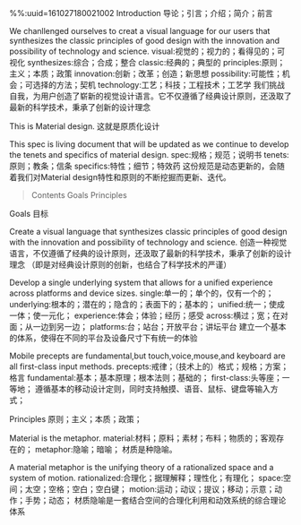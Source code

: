 %%:uuid=161027180021002
Introduction
导论；引言；介绍；简介；前言

We chanllenged ourselves to creat a visual language for our users that synthesizes the classic principles of good design with the innovation and possibility of technology and science.
visual:视觉的；视力的；看得见的；可视化
synthesizes:综合；合成；整合
classic:经典的；典型的
principles:原则；主义；本质；政策
innovation:创新；改革；创造；新思想
possibility:可能性；机会；可选择的方法；契机
technology:工艺；科技；工程技术；工艺学
我们挑战自我，为用户创造了崭新的视觉设计语言。它不仅遵循了经典设计原则，还汲取了最新的科学技术，秉承了创新的设计理念

This is Material design.
这就是原质化设计

This spec is living document that will be updated as we continue to develop the tenets and specifics of material design.
spec:规格；规范；说明书
tenets:原则；教条；信条
specifics:特性；细节；特效药
这份规范是动态更新的，会随着我们对Material design特性和原则的不断挖掘而更新、迭代。

>Contents
Goals
Principles

Goals
目标

Create a visual language that synthesizes classic principles of good design with the innovation and possibility of technology and science.
创造一种视觉语言，不仅遵循了经典的设计原则，还汲取了最新的科学技术，秉承了创新的设计理念
（即是对经典设计原则的创新，也结合了科学技术的严谨）

Develop a single underlying system that allows for a unified experience across platforms and device sizes.
single:单一的；单个的，仅有一个的；
underlying:根本的；潜在的；隐含的；表面下的；基本的；
unified:统一；使成一体；使一元化；
experience:体会；体验；经历；感受
across:横过；宽；在对面；从一边到另一边；
platforms:台；站台；开放平台；讲坛平台
建立一个基本的体系，使得在不同的平台及设备尺寸下有统一的体验

Mobile precepts are fundamental,but touch,voice,mouse,and keyboard are all first-class input methods.
precepts:戒律；（技术上的）格式；规格；方案；格言
fundamental:基本；基本原理；根本法则；基础的；
first-class:头等座；一等地；
遵循基本的移动设计定则，同时支持触摸、语音、鼠标、键盘等输入方式；

Principles
原则；主义；本质；政策；

Material is the metaphor.
material:材料；原料；素材；布料；物质的；客观存在的；
metaphor:隐喻；暗喻；
材质是种隐喻。

A material metaphor is the unifying theory of a rationalized space and a system of motion.
rationalized:合理化；据理解释；理性化；有理化；
space:空间；太空；空格；空白；空白键；
motion:运动；动议；提议；移动；示意；动作；手势；动态；
材质隐喻是一套结合空间的合理化利用和动效系统的综合理论体系
